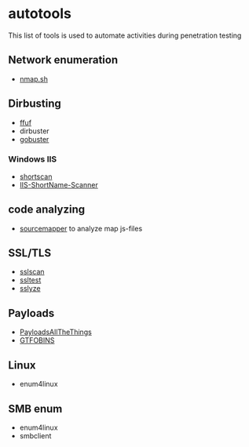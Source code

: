 # autotools

This list of tools is used to automate activities during penetration testing

## Network enumeration
- [nmap.sh](nmap.sh)

## Dirbusting
- [ffuf](https://github.com/ffuf/ffuf)
- dirbuster
- [gobuster](https://github.com/OJ/gobuster)

### Windows IIS
- [shortscan](https://github.com/bitquark/shortscan)
- [IIS-ShortName-Scanner](https://github.com/irsdl/IIS-ShortName-Scanner)

## code analyzing
- [sourcemapper](https://github.com/denandz/sourcemapper) to analyze map js-files

## SSL/TLS
- [sslscan](https://github.com/rbsec/sslscan)
- [ssltest](https://github.com/drwetter/testssl.sh)
- [sslyze](https://github.com/nabla-c0d3/sslyze)

## Payloads
- [PayloadsAllTheThings](https://github.com/swisskyrepo/PayloadsAllTheThings)
- [GTFOBINS](https://gtfobins.github.io/)

## Linux
- enum4linux

## SMB enum
- enum4linux
- smbclient
